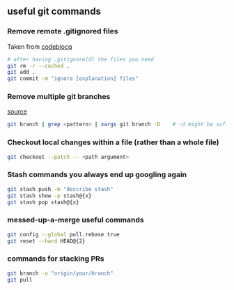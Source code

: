 ## useful git commands

### Remove remote .gitignored files
Taken from [codeblocq](http://www.codeblocq.com/2016/01/Untrack-files-already-added-to-git-repository-based-on-gitignore/)

```bash
# after having .gitignore(d) the files you need
git rm -r --cached .
git add .
git commit -m "ignore [explanation] files"
```

### Remove multiple git branches
[source](https://medium.com/@rajsek/deleting-multiple-branches-in-git-e07be9f5073c)

```bash
git branch | grep <pattern> | xargs git branch -D    # -d might be sufficient 
```

### Checkout local changes within a file (rather than a whole file)
```bash
git checkout --patch -- <path argument>
```

### Stash commands you always end up googling again
```bash
git stash push -m "describe stash"
git stash show -p stash@{x}
git stash pop stash@{x}
```

### messed-up-a-merge useful commands
```bash
git config --global pull.rebase true
git reset --hard HEAD@{2}
```

### commands for stacking PRs
```bash
git branch -u "origin/your/branch"
git pull
```
